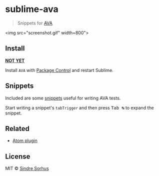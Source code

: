 # sublime-ava

> Snippets for [AVA](https://ava.li)

<img src="screenshot.gif" width=800">


## Install

**[NOT YET](https://github.com/wbond/package_control_channel/pull/5255)**

Install `AVA` with [Package Control](https://packagecontrol.io) and restart Sublime.


## Snippets

Included are some [snippets](snippets) useful for writing AVA tests.

Start writing a snippet's `tabTrigger` and then press <kbd>Tab ↹</kbd> to expand the snippet.


## Related

- [Atom plugin](https://github.com/sindresorhus/atom-ava)


## License

MIT © [Sindre Sorhus](http://sindresorhus.com)
